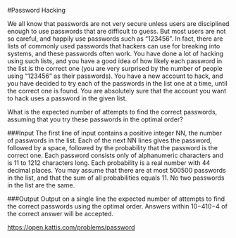 #Password Hacking

We all know that passwords are not very secure unless users are disciplined enough to use passwords that are difficult to guess. But most users are not so careful, and happily use passwords such as “123456”. In fact, there are lists of commonly used passwords that hackers can use for breaking into systems, and these passwords often work.
You have done a lot of hacking using such lists, and you have a good idea of how likely each password in the list is the correct one (you are very surprised by the number of people using “123456” as their passwords). You have a new account to hack, and you have decided to try each of the passwords in the list one at a time, until the correct one is found. You are absolutely sure that the account you want to hack uses a password in the given list.

What is the expected number of attempts to find the correct passwords, assuming that you try these passwords in the optimal order?

###Input
The first line of input contains a positive integer NN, the number of passwords in the list. Each of the next NN lines gives the password, followed by a space, followed by the probability that the password is the correct one. Each password consists only of alphanumeric characters and is 11 to 1212 characters long. Each probability is a real number with 44 decimal places. You may assume that there are at most 500500 passwords in the list, and that the sum of all probabilities equals 11. No two passwords in the list are the same.

###Output
Output on a single line the expected number of attempts to find the correct passwords using the optimal order. Answers within 10−410−4 of the correct answer will be accepted.

https://open.kattis.com/problems/password